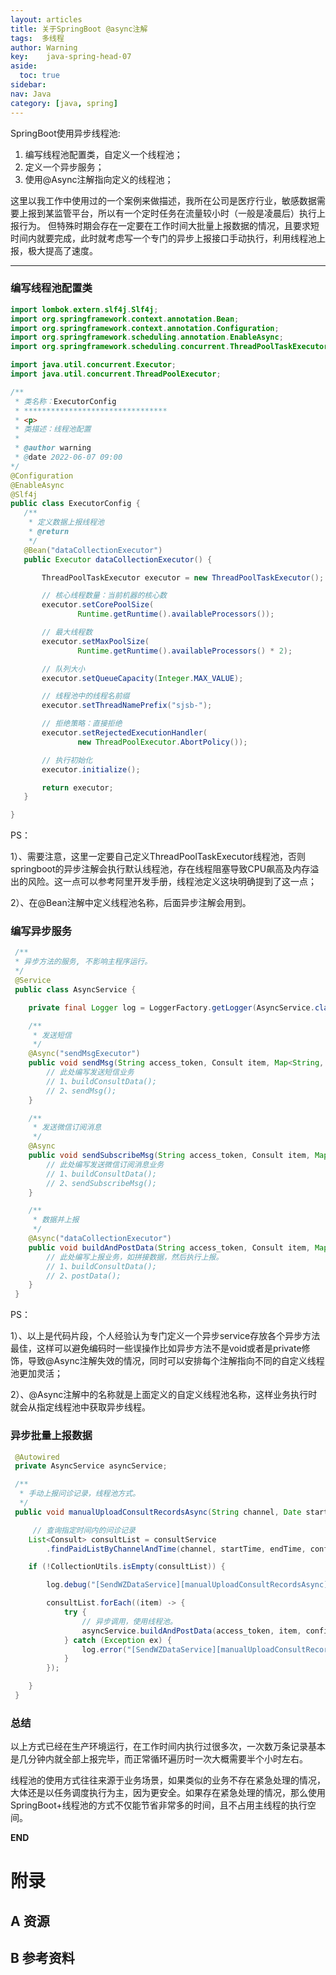 ```yaml
---
layout: articles
title: 关于SpringBoot @async注解
tags:  多线程
author: Warning
key:    java-spring-head-07
aside:
  toc: true
sidebar:
nav: Java
category: [java, spring]
---
```


SpringBoot使用异步线程池:
1. 编写线程池配置类，自定义一个线程池；
2. 定义一个异步服务；
3. 使用@Async注解指向定义的线程池；

这里以我工作中使用过的一个案例来做描述，我所在公司是医疗行业，敏感数据需要上报到某监管平台，所以有一个定时任务在流量较小时（一般是凌晨后）执行上报行为。
但特殊时期会存在一定要在工作时间大批量上报数据的情况，且要求短时间内就要完成，此时就考虑写一个专门的异步上报接口手动执行，利用线程池上报，极大提高了速度。

<!--more-->



------




### 编写线程池配置类



```java
import lombok.extern.slf4j.Slf4j;
import org.springframework.context.annotation.Bean;
import org.springframework.context.annotation.Configuration;
import org.springframework.scheduling.annotation.EnableAsync;
import org.springframework.scheduling.concurrent.ThreadPoolTaskExecutor;

import java.util.concurrent.Executor;
import java.util.concurrent.ThreadPoolExecutor;

/**
 * 类名称：ExecutorConfig
 * ********************************
 * <p>
 * 类描述：线程池配置
 *
 * @author warning
 * @date 2022-06-07 09:00
*/
@Configuration
@EnableAsync
@Slf4j
public class ExecutorConfig {
   /**
    * 定义数据上报线程池
    * @return
    */
   @Bean("dataCollectionExecutor")
   public Executor dataCollectionExecutor() {

       ThreadPoolTaskExecutor executor = new ThreadPoolTaskExecutor();

       // 核心线程数量：当前机器的核心数
       executor.setCorePoolSize(
               Runtime.getRuntime().availableProcessors());

       // 最大线程数
       executor.setMaxPoolSize(
               Runtime.getRuntime().availableProcessors() * 2);

       // 队列大小
       executor.setQueueCapacity(Integer.MAX_VALUE);

       // 线程池中的线程名前缀
       executor.setThreadNamePrefix("sjsb-");

       // 拒绝策略：直接拒绝
       executor.setRejectedExecutionHandler(
               new ThreadPoolExecutor.AbortPolicy());

       // 执行初始化
       executor.initialize();

       return executor;
   }

}
```

PS：

1）、需要注意，这里一定要自己定义ThreadPoolTaskExecutor线程池，否则springboot的异步注解会执行默认线程池，存在线程阻塞导致CPU飙高及内存溢出的风险。这一点可以参考阿里开发手册，线程池定义这块明确提到了这一点；

2）、在@Bean注解中定义线程池名称，后面异步注解会用到。



### 编写异步服务



```java
 /**
 * 异步方法的服务, 不影响主程序运行。
 */
 @Service
 public class AsyncService {

    private final Logger log = LoggerFactory.getLogger(AsyncService.class);

    /**
     * 发送短信
     */
    @Async("sendMsgExecutor")
    public void sendMsg(String access_token, Consult item, Map<String, String> configMap) {
        // 此处编写发送短信业务
        // 1、buildConsultData();
        // 2、sendMsg();
    }

    /**
     * 发送微信订阅消息
     */
    @Async
    public void sendSubscribeMsg(String access_token, Consult item, Map<String, String> configMap) {
        // 此处编写发送微信订阅消息业务
        // 1、buildConsultData();
        // 2、sendSubscribeMsg();
    }

    /**
     * 数据并上报
     */
    @Async("dataCollectionExecutor")
    public void buildAndPostData(String access_token, Consult item, Map<String, String> configMap) {
        // 此处编写上报业务，如拼接数据，然后执行上报。
        // 1、buildConsultData();
        // 2、postData();
    }
 }
```

PS：

1）、以上是代码片段，个人经验认为专门定义一个异步service存放各个异步方法最佳，这样可以避免编码时一些误操作比如异步方法不是void或者是private修饰，导致@Async注解失效的情况，同时可以安排每个注解指向不同的自定义线程池更加灵活；

2）、@Async注解中的名称就是上面定义的自定义线程池名称，这样业务执行时就会从指定线程池中获取异步线程。



### 异步批量上报数据



```java
 @Autowired
 private AsyncService asyncService;

 /**
  * 手动上报问诊记录，线程池方式。
  */
 public void manualUploadConsultRecordsAsync(String channel, Date startTime, Date endTime) {

     // 查询指定时间内的问诊记录
    List<Consult> consultList = consultService
        .findPaidListByChannelAndTime(channel, startTime, endTime, configMap.get("serviceId"));

    if (!CollectionUtils.isEmpty(consultList)) {

        log.debug("[SendWZDataService][manualUploadConsultRecordsAsync]>>>> 手动上报问诊记录, 一共[{}]条", consultList.size());

        consultList.forEach((item) -> {
            try {
                // 异步调用，使用线程池。
                asyncService.buildAndPostData(access_token, item, configMap);
            } catch (Exception ex) {
                log.error("[SendWZDataService][manualUploadConsultRecordsAsync]>>>> 手动上报问诊记录发生异常: ", ex);
            }
        });

    }
 }
```



### 总结

以上方式已经在生产环境运行，在工作时间内执行过很多次，一次数万条记录基本是几分钟内就全部上报完毕，而正常循环遍历时一次大概需要半个小时左右。

线程池的使用方式往往来源于业务场景，如果类似的业务不存在紧急处理的情况，大体还是以任务调度执行为主，因为更安全。如果存在紧急处理的情况，那么使用SpringBoot+线程池的方式不仅能节省非常多的时间，且不占用主线程的执行空间。



**END**


# 附录
## A 资源
## B 参考资料

